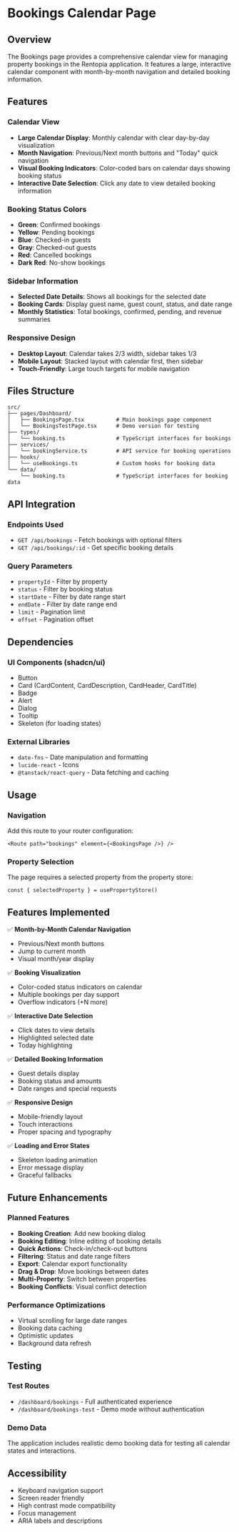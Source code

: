 # Bookings Calendar Page

## Overview

The Bookings page provides a comprehensive calendar view for managing property bookings in the Rentopia application. It features a large, interactive calendar component with month-by-month navigation and detailed booking information.

## Features

### Calendar View
- **Large Calendar Display**: Monthly calendar with clear day-by-day visualization
- **Month Navigation**: Previous/Next month buttons and "Today" quick navigation
- **Visual Booking Indicators**: Color-coded bars on calendar days showing booking status
- **Interactive Date Selection**: Click any date to view detailed booking information

### Booking Status Colors
- **Green**: Confirmed bookings
- **Yellow**: Pending bookings  
- **Blue**: Checked-in guests
- **Gray**: Checked-out guests
- **Red**: Cancelled bookings
- **Dark Red**: No-show bookings

### Sidebar Information
- **Selected Date Details**: Shows all bookings for the selected date
- **Booking Cards**: Display guest name, guest count, status, and date range
- **Monthly Statistics**: Total bookings, confirmed, pending, and revenue summaries

### Responsive Design
- **Desktop Layout**: Calendar takes 2/3 width, sidebar takes 1/3
- **Mobile Layout**: Stacked layout with calendar first, then sidebar
- **Touch-Friendly**: Large touch targets for mobile navigation

## Files Structure

```
src/
├── pages/Dashboard/
│   ├── BookingsPage.tsx          # Main bookings page component
│   └── BookingsTestPage.tsx      # Demo version for testing
├── types/
│   └── booking.ts                # TypeScript interfaces for bookings
├── services/
│   └── bookingService.ts         # API service for booking operations
├── hooks/
│   └── useBookings.ts            # Custom hooks for booking data
└── data/
    └── booking.ts                # TypeScript interfaces for booking data
```

## API Integration

### Endpoints Used
- `GET /api/bookings` - Fetch bookings with optional filters
- `GET /api/bookings/:id` - Get specific booking details

### Query Parameters
- `propertyId` - Filter by property
- `status` - Filter by booking status
- `startDate` - Filter by date range start
- `endDate` - Filter by date range end
- `limit` - Pagination limit
- `offset` - Pagination offset

## Dependencies

### UI Components (shadcn/ui)
- Button
- Card (CardContent, CardDescription, CardHeader, CardTitle)
- Badge
- Alert
- Dialog
- Tooltip
- Skeleton (for loading states)

### External Libraries
- `date-fns` - Date manipulation and formatting
- `lucide-react` - Icons
- `@tanstack/react-query` - Data fetching and caching

## Usage

### Navigation
Add this route to your router configuration:
```tsx
<Route path="bookings" element={<BookingsPage />} />
```

### Property Selection
The page requires a selected property from the property store:
```tsx
const { selectedProperty } = usePropertyStore()
```

## Features Implemented

✅ **Month-by-Month Calendar Navigation**
- Previous/Next month buttons
- Jump to current month
- Visual month/year display

✅ **Booking Visualization**
- Color-coded status indicators on calendar
- Multiple bookings per day support
- Overflow indicators (+N more)

✅ **Interactive Date Selection**
- Click dates to view details
- Highlighted selected date
- Today highlighting

✅ **Detailed Booking Information**
- Guest details display
- Booking status and amounts
- Date ranges and special requests

✅ **Responsive Design**
- Mobile-friendly layout
- Touch interactions
- Proper spacing and typography

✅ **Loading and Error States**
- Skeleton loading animation
- Error message display
- Graceful fallbacks

## Future Enhancements

### Planned Features
- **Booking Creation**: Add new booking dialog
- **Booking Editing**: Inline editing of booking details
- **Quick Actions**: Check-in/check-out buttons
- **Filtering**: Status and date range filters
- **Export**: Calendar export functionality
- **Drag & Drop**: Move bookings between dates
- **Multi-Property**: Switch between properties
- **Booking Conflicts**: Visual conflict detection

### Performance Optimizations
- Virtual scrolling for large date ranges
- Booking data caching
- Optimistic updates
- Background data refresh

## Testing

### Test Routes
- `/dashboard/bookings` - Full authenticated experience
- `/dashboard/bookings-test` - Demo mode without authentication

### Demo Data
The application includes realistic demo booking data for testing all calendar states and interactions.

## Accessibility

- Keyboard navigation support
- Screen reader friendly
- High contrast mode compatibility
- Focus management
- ARIA labels and descriptions
